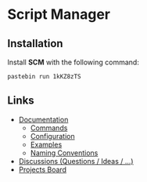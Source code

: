 # Script Manager
## Installation
Install **SCM** with the following command:

```
pastebin run 1kKZ8zTS
```

## Links
- [Documentation](https://github.com/mc-cc-scripts/script-manager/wiki)
  - [Commands](https://github.com/mc-cc-scripts/script-manager/wiki/Commands)
  - [Configuration](https://github.com/mc-cc-scripts/script-manager/wiki/Configuration)
  - [Examples](https://github.com/mc-cc-scripts/script-manager/wiki/Examples)
  - [Naming Conventions](https://github.com/mc-cc-scripts/script-manager/wiki/Naming-Conventions)
- [Discussions (Questions / Ideas / ...)](https://github.com/mc-cc-scripts/script-manager/discussions)
- [Projects Board](https://github.com/orgs/mc-cc-scripts/projects/1/views/1)
